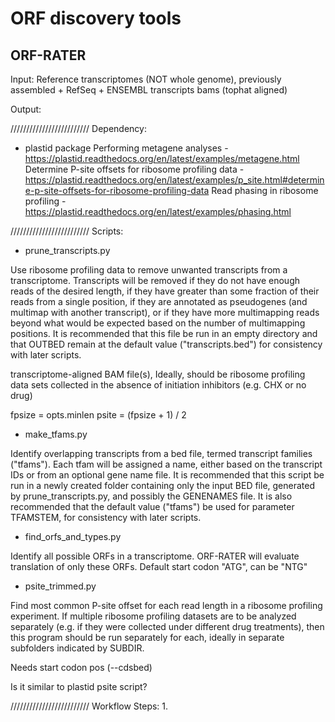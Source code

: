 ORF discovery tools
==========

ORF-RATER
----------

Input:
Reference transcriptomes (NOT whole genome), previously assembled + RefSeq + ENSEMBL transcripts
bams (tophat aligned)

Output:

/////////////////////////
Dependency:

* plastid package
Performing metagene analyses - https://plastid.readthedocs.org/en/latest/examples/metagene.html
Determine P-site offsets for ribosome profiling data - https://plastid.readthedocs.org/en/latest/examples/p_site.html#determine-p-site-offsets-for-ribosome-profiling-data
Read phasing in ribosome profiling - https://plastid.readthedocs.org/en/latest/examples/phasing.html

/////////////////////////
Scripts:

* prune_transcripts.py

Use ribosome profiling data to remove unwanted transcripts from a
transcriptome. Transcripts will be removed if they do not have enough reads of
the desired length, if they have greater than some fraction of their reads
from a single position, if they are annotated as pseudogenes (and multimap
with another transcript), or if they have more multimapping reads beyond what
would be expected based on the number of multimapping positions. It is
recommended that this file be run in an empty directory and that OUTBED remain
at the default value ("transcripts.bed") for consistency with later scripts.

transcriptome-aligned BAM file(s), Ideally, should be ribosome profiling data 
sets collected in the absence of initiation inhibitors (e.g. CHX or no drug)

fpsize = opts.minlen
psite = (fpsize + 1) / 2

* make_tfams.py

Identify overlapping transcripts from a bed file, termed transcript families
("tfams"). Each tfam will be assigned a name, either based on the transcript
IDs or from an optional gene name file. It is recommended that this script be
run in a newly created folder containing only the input BED file, generated by
prune_transcripts.py, and possibly the GENENAMES file. It is also recommended
that the default value ("tfams") be used for parameter TFAMSTEM, for
consistency with later scripts.

* find_orfs_and_types.py

Identify all possible ORFs in a transcriptome. ORF-RATER will evaluate translation 
of only these ORFs. Default start codon "ATG", can be "NTG"

* psite_trimmed.py

Find most common P-site offset for each read length in a ribosome profiling
experiment. If multiple ribosome profiling datasets are to be analyzed
separately (e.g. if they were collected under different drug treatments), then
this program should be run separately for each, ideally in separate subfolders
indicated by SUBDIR.

Needs start codon pos (--cdsbed)

Is it similar to plastid psite script?

/////////////////////////
Workflow Steps:
1. 

